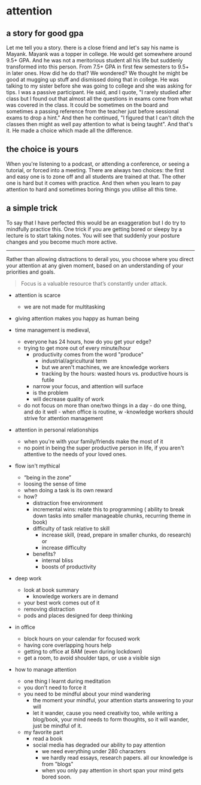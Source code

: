# attention

## a story for good gpa

Let me tell you a story. there is a close friend and let's say his name is Mayank. Mayank was a topper in college. He would get somewhere around 9.5+ GPA. And he was not a meritorious student all his life but suddenly transformed into this person. From 7.5+ GPA in first few semesters to 9.5+ in later ones. How did he do that? We wondered? We thought he might be good at mugging up stuff and dismissed doing that in college. He was talking to my sister before she was going to college and she was asking for tips. I was a passive participant.
He said, and I quote, "I rarely studied after class but I found out that almost all the questions in exams come from what was covered in the class. It could be sometimes on the board and sometimes a passing reference from the teacher just before sessional exams to drop a hint." And then he continued, "I figured that I can't ditch the classes then might as well pay attention to what is being taught". And that's it. He made a choice which made all the difference.

## the choice is yours

When you're listening to a podcast, or attending a conference, or seeing a tutorial, or forced into a meeting. There are always two choices: the first and easy one is to zone off and all students are trained at that. The other one is hard but it comes with practice. And then when you learn to pay attention to hard and sometimes boring things you utilise all this time.

## a simple trick

To say that I have perfected this would be an exaggeration but I do try to mindfully practice this. One trick if you are getting bored or sleepy by a lecture is to start taking notes. You will see that suddenly your posture changes and you become much more active.

---

Rather than allowing distractions to derail you, you choose where you direct your attention at any given moment, based on an understanding of your priorities and goals.

> Focus is a valuable resource that’s constantly under attack.

- attention is scarce
  - we are not made for multitasking
- giving attention makes you happy as human being
- time management is medieval,
  - everyone has 24 hours, how do you get your edge?
  - trying to get more out of every minute/hour
    - productivity comes from the word "produce"
      - industrial/agricultural term
      - but we aren't machines, we are knowledge workers
      - tracking by the hours: wasted hours vs. productive hours is futile
    - narrow your focus, and attention will surface
    - is the problem
    - will decrease quality of work
  - do not focus on more than one/two things in a day - do one thing, and do it well - when office is routine, w
    -knowledge workers should strive for attention management
- attention in personal relationships

  - when you're with your family/friends make the most of it
  - no point in being the super productive person in life, if you aren't attentive to the needs of your loved ones.

- flow isn't mythical

  - “being in the zone”
  - loosing the sense of time
  - when doing a task is its own reward
  - how?
    - distraction free environment
    - incremental wins: relate this to programming ( ability to break down tasks into smaller manageable chunks, recurring theme in book)
    - difficulty of task relative to skill
      - increase skill, (read, prepare in smaller chunks, do research) or
      - increase difficulty
    - benefits?
      - internal bliss
      - boosts of productivity

- deep work

  - look at book summary
    - knowledge workers are in demand
  - your best work comes out of it
  - removing distraction
  - pods and places designed for deep thinking

- in office

  - block hours on your calendar for focused work
  - having core overlapping hours help
  - getting to office at 8AM (even during lockdown)
  - get a room, to avoid shoulder taps, or use a visible sign

- how to manage attention
  - one thing I learnt during meditation
  - you don't need to force it
  - you need to be mindful about your mind wandering
    - the moment your mindful, your attention starts answering to your will
    - let it wander, cause you need creativity too, while writing a blog/book, your mind needs to form thoughts, so it will wander, just be mindful of it.
  - my favorite part
    - read a book
    - social media has degraded our ability to pay attention
      - we need everything under 280 characters
      - we hardly read essays, research papers. all our knowledge is from "blogs"
      - when you only pay attention in short span your mind gets bored soon.
